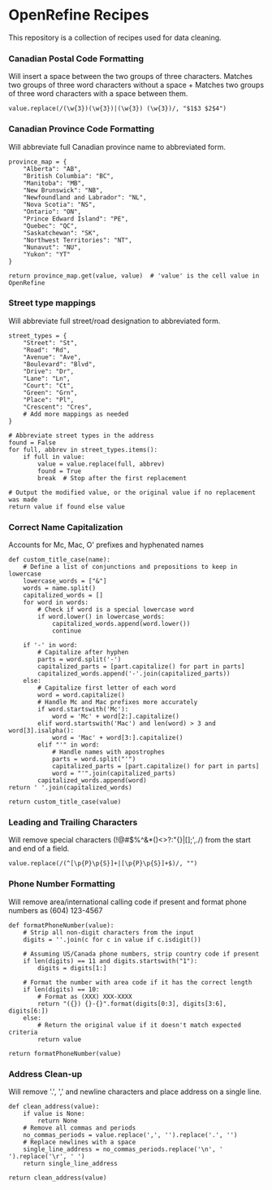# OpenRefine Recipes

This repository is a collection of recipes used for data cleaning.


### Canadian Postal Code Formatting

Will insert a space between the two groups of three characters. Matches two groups of three word characters without a space + Matches two groups of three word characters with a space between them.

    value.replace(/(\w{3})(\w{3})|(\w{3}) (\w{3})/, "$1$3 $2$4")


### Canadian Province Code Formatting

Will abbreviate full Canadian province name to abbreviated form.

    province_map = {
        "Alberta": "AB",
        "British Columbia": "BC",
        "Manitoba": "MB",
        "New Brunswick": "NB",
        "Newfoundland and Labrador": "NL",
        "Nova Scotia": "NS",
        "Ontario": "ON",
        "Prince Edward Island": "PE",
        "Quebec": "QC",
        "Saskatchewan": "SK",
        "Northwest Territories": "NT",
        "Nunavut": "NU",
        "Yukon": "YT"
    }
    
    return province_map.get(value, value)  # 'value' is the cell value in OpenRefine


### Street type mappings

Will abbreviate full street/road designation to abbreviated form.

    street_types = {
        "Street": "St",
        "Road": "Rd",
        "Avenue": "Ave",
        "Boulevard": "Blvd",
        "Drive": "Dr",
        "Lane": "Ln",
        "Court": "Ct",
        "Green": "Grn",
        "Place": "Pl",
        "Crescent": "Cres",
        # Add more mappings as needed
    }
    
    # Abbreviate street types in the address
    found = False
    for full, abbrev in street_types.items():
        if full in value:
            value = value.replace(full, abbrev)
            found = True
            break  # Stop after the first replacement
    
    # Output the modified value, or the original value if no replacement was made
    return value if found else value

### Correct Name Capitalization

Accounts for Mc, Mac, O' prefixes and hyphenated names

    def custom_title_case(name):
        # Define a list of conjunctions and prepositions to keep in lowercase
        lowercase_words = ["&"]
        words = name.split()
        capitalized_words = []
        for word in words:
            # Check if word is a special lowercase word
            if word.lower() in lowercase_words:
                capitalized_words.append(word.lower())
                continue
        
        if '-' in word:
            # Capitalize after hyphen
            parts = word.split('-')
            capitalized_parts = [part.capitalize() for part in parts]
            capitalized_words.append('-'.join(capitalized_parts))
        else:
            # Capitalize first letter of each word
            word = word.capitalize()
            # Handle Mc and Mac prefixes more accurately
            if word.startswith('Mc'):
                word = 'Mc' + word[2:].capitalize()
            elif word.startswith('Mac') and len(word) > 3 and word[3].isalpha():
                word = 'Mac' + word[3:].capitalize()
            elif "'" in word:
                # Handle names with apostrophes
                parts = word.split("'")
                capitalized_parts = [part.capitalize() for part in parts]
                word = "'".join(capitalized_parts)
            capitalized_words.append(word)
    return ' '.join(capitalized_words)

    return custom_title_case(value)

### Leading and Trailing Characters

Will remove special characters (!@#$%^&*()<>?:"{}|[]\;',./) from the start and end of a field.

    value.replace(/(^[\p{P}\p{S}]+|[\p{P}\p{S}]+$)/, "")

### Phone Number Formatting

Will remove area/international calling code if present and format phone numbers as (604) 123-4567

    def formatPhoneNumber(value):
        # Strip all non-digit characters from the input
        digits = ''.join(c for c in value if c.isdigit())
        
        # Assuming US/Canada phone numbers, strip country code if present
        if len(digits) == 11 and digits.startswith("1"):
            digits = digits[1:]
        
        # Format the number with area code if it has the correct length
        if len(digits) == 10:
            # Format as (XXX) XXX-XXXX
            return "({}) {}-{}".format(digits[0:3], digits[3:6], digits[6:])
        else:
            # Return the original value if it doesn't match expected criteria
            return value
    
    return formatPhoneNumber(value)

### Address Clean-up

Will remove '.', ',' and newline characters and place address on a single line.

    def clean_address(value):
        if value is None:
            return None
        # Remove all commas and periods
        no_commas_periods = value.replace(',', '').replace('.', '')
        # Replace newlines with a space
        single_line_address = no_commas_periods.replace('\n', ' ').replace('\r', ' ')
        return single_line_address
    
    return clean_address(value)
